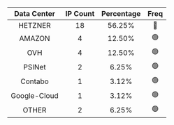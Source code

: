 | Data Center | IP Count | Percentage | Freq |
|:------------:|:--------:|:-----------:|:-----:|
| HETZNER | 18 | 56.25% | 🔴 |
| AMAZON | 4 | 12.50% | 🟢 |
| OVH | 4 | 12.50% | 🟢 |
| PSINet | 2 | 6.25% | 🟢 |
| Contabo | 1 | 3.12% | 🟢 |
| Google-Cloud | 1 | 3.12% | 🟢 |
| OTHER | 2 | 6.25% | 🟢 |